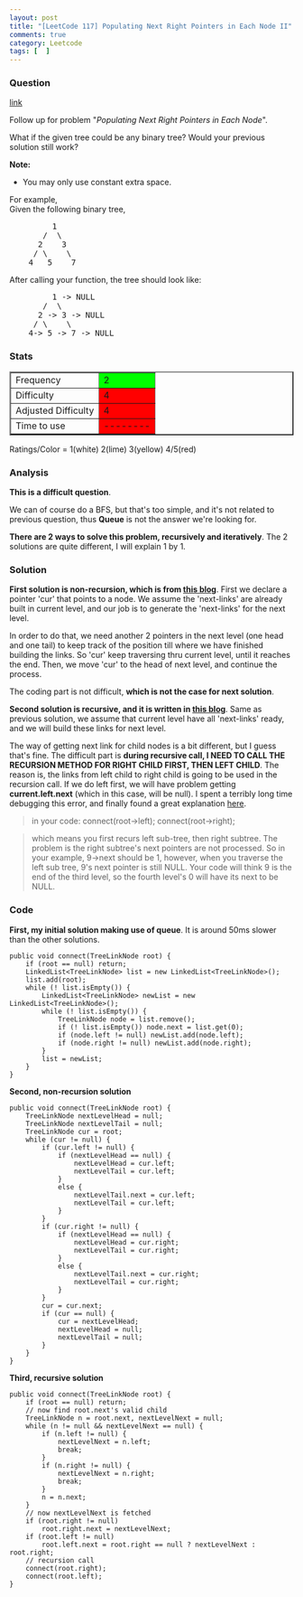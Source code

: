 ```yaml
---
layout: post
title: "[LeetCode 117] Populating Next Right Pointers in Each Node II"
comments: true
category: Leetcode
tags: [  ]
---
```



### Question 
[link](https://oj.leetcode.com/problems/populating-next-right-pointers-in-each-node-ii/)

<div class="question-content">
            <p></p><p>Follow up for problem "<i>Populating Next Right Pointers in Each Node</i>".</p>
<p>What if the given tree could be any binary tree? Would your previous solution still work?</p>
<p>
<b>Note:</b>
</p><ul><li>You may only use constant extra space.</li></ul>
<p></p>
<p>
For example,<br>
Given the following binary tree,<br>
</p><pre>         1
       /  \
      2    3
     / \    \
    4   5    7
</pre>
<p></p>
<p>
After calling your function, the tree should look like:<br>
</p><pre>         1 -&gt; NULL
       /  \
      2 -&gt; 3 -&gt; NULL
     / \    \
    4-&gt; 5 -&gt; 7 -&gt; NULL
</pre>
<p></p><p></p>
          </div>

### Stats
<table border="2">
	<tr>
		<td>Frequency</td>
		<td bgcolor="lime">2</td>
	</tr>
	<tr>
		<td>Difficulty</td>
		<td bgcolor="red">4</td>
	</tr>
	<tr>
		<td>Adjusted Difficulty</td>
		<td bgcolor="red">4</td>
	</tr>
	<tr>
		<td>Time to use</td>
		<td bgcolor="red">--------</td>
	</tr>
</table>

Ratings/Color = 1(white) 2(lime) 3(yellow) 4/5(red)

### Analysis

__This is a difficult question__. 

We can of course do a BFS, but that's too simple, and it's not related to previous question, thus __Queue__ is not the answer we're looking for. 

__There are 2 ways to solve this problem, recursively and iteratively__. The 2 solutions are quite different, I will explain 1 by 1. 

### Solution

__First solution is non-recursion, which is from [this blog](http://rleetcode.blogspot.sg/2014/03/follow-up-for-problem-populating-next.html)__. First we declare a pointer 'cur' that points to a node. We assume the 'next-links' are already built in current level, and our job is to generate the 'next-links' for the next level. 

In order to do that, we need another 2 pointers in the next level (one head and one tail) to keep track of the position till where we have finished building the links. So 'cur' keep traversing thru current level, until it reaches the end. Then, we move 'cur' to the head of next level, and continue the process. 

The coding part is not difficult, __which is not the case for next solution__. 

__Second solution is recursive, and it is written in [this blog](http://fisherlei.blogspot.sg/2012/12/leetcode-populating-next-right-pointers_29.html)__. Same as previous solution, we assume that current level have all 'next-links' ready, and we will build these links for next level. 

The way of getting next link for child nodes is a bit different, but I guess that's fine. The difficult part is __during recursive call, I NEED TO CALL THE RECURSION METHOD FOR RIGHT CHILD FIRST, THEN LEFT CHILD__. The reason is, the links from left child to right child is going to be used in the recursion call. If we do left first, we will have problem getting __current.left.next__ (which in this case, will be null). I spent a terribly long time debugging this error, and finally found a great explanation [here](https://oj.leetcode.com/discuss/1942/anyone-helps-to-find-bug-for-my-code). 

> in your code: connect(root->left); connect(root->right);

> which means you first recurs left sub-tree, then right subtree. The problem is the right subtree's next pointers are not processed. So in your example, 9->next should be 1, however, when you traverse the left sub tree, 9's next pointer is still NULL. Your code will think 9 is the end of the third level, so the fourth level's 0 will have its next to be NULL.

### Code

__First, my initial solution making use of queue__. It is around 50ms slower than the other solutions. 

    public void connect(TreeLinkNode root) {
        if (root == null) return;
        LinkedList<TreeLinkNode> list = new LinkedList<TreeLinkNode>();
        list.add(root);
        while (! list.isEmpty()) {
            LinkedList<TreeLinkNode> newList = new LinkedList<TreeLinkNode>();
            while (! list.isEmpty()) {
                TreeLinkNode node = list.remove();
                if (! list.isEmpty()) node.next = list.get(0);
                if (node.left != null) newList.add(node.left);
                if (node.right != null) newList.add(node.right);
            }
            list = newList;
        }
    }

__Second, non-recursion solution__

    public void connect(TreeLinkNode root) {
        TreeLinkNode nextLevelHead = null;
        TreeLinkNode nextLevelTail = null;
        TreeLinkNode cur = root;
        while (cur != null) {
            if (cur.left != null) {
                if (nextLevelHead == null) {
                    nextLevelHead = cur.left;
                    nextLevelTail = cur.left;
                }
                else {
                    nextLevelTail.next = cur.left;
                    nextLevelTail = cur.left;
                }
            }
            if (cur.right != null) {
                if (nextLevelHead == null) {
                    nextLevelHead = cur.right;
                    nextLevelTail = cur.right;
                }
                else {
                    nextLevelTail.next = cur.right;
                    nextLevelTail = cur.right;
                }
            }
            cur = cur.next;
            if (cur == null) {
                cur = nextLevelHead;
                nextLevelHead = null;
                nextLevelTail = null;
            }
        }
    }

__Third, recursive solution__

    public void connect(TreeLinkNode root) {
        if (root == null) return;
        // now find root.next's valid child
        TreeLinkNode n = root.next, nextLevelNext = null;
        while (n != null && nextLevelNext == null) {
            if (n.left != null) {
                nextLevelNext = n.left;
                break;
            }
            if (n.right != null) {
                nextLevelNext = n.right;
                break;
            }
            n = n.next;
        }
        // now nextLevelNext is fetched
        if (root.right != null) 
            root.right.next = nextLevelNext;
        if (root.left != null) 
            root.left.next = root.right == null ? nextLevelNext : root.right;
        // recursion call
        connect(root.right);
        connect(root.left);
    }
